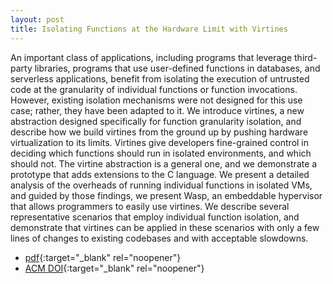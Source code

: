 ```yaml
---
layout: post
title: Isolating Functions at the Hardware Limit with Virtines
---
```


An important class of applications, including programs that leverage
third-party libraries, programs that use user-defined functions in databases,
and serverless applications, benefit from isolating the execution of untrusted
code at the granularity of individual functions or function invocations.
However, existing isolation mechanisms were not designed for this use case;
rather, they have been adapted to it. We introduce virtines, a new abstraction
designed specifically for function granularity isolation, and describe how we
build virtines from the ground up by pushing hardware virtualization to its
limits. Virtines give developers fine-grained control in deciding which
functions should run in isolated environments, and which should not. The
virtine abstraction is a general one, and we demonstrate a prototype that adds
extensions to the C language. We present a detailed analysis of the overheads
of running individual functions in isolated VMs, and guided by those findings,
we present Wasp, an embeddable hypervisor that allows programmers to easily use
virtines. We describe several representative scenarios that employ individual
function isolation, and demonstrate that virtines can be applied in these
scenarios with only a few lines of changes to existing codebases and with
acceptable slowdowns.

- [pdf](/papers/eurosys22.pdf){:target="_blank" rel="noopener"}
- [ACM DOI](https://dl.acm.org/doi/10.1145/3492321.3519553){:target="_blank" rel="noopener"}
